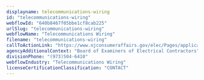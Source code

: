 ```yaml
---
displayname: telecommunications-wiring
id: "telecommunications-wiring"
webflowId: "640b8467f05bbe1cf8cab225"
urlSlug: "telecommunications-wiring"
webflowName: "Telecommunications Wiring"
filename: "telecommunications-wiring"
callToActionLink: "https://www.njconsumeraffairs.gov/elec/Pages/applications.aspx"
agencyAdditionalContext: "Board of Examiners of Electrical Contractors"
divisionPhone: "(973)504-6410"
webflowIndustry: "Telecommunications Wiring"
licenseCertificationClassification: "CONTACT"
---
```

